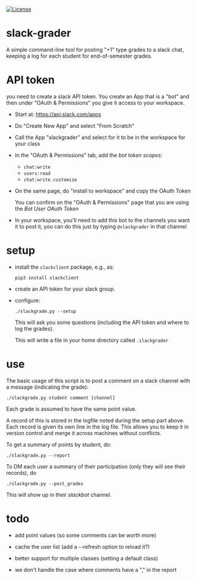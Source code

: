 [![License](https://img.shields.io/badge/License-BSD%203--Clause-blue.svg)](https://opensource.org/licenses/BSD-3-Clause)

# slack-grader

A simple command-line tool for posting "+1" type grades to a slack
chat, keeping a log for each student  for end-of-semester grades.

# API token

you need to create a slack API token.  You create an App that is a
"bot" and then under "OAuth & Permissions" you give it access to your
workspace.

* Start at: https://api.slack.com/apps

* Do "Create New App" and select "From Scratch"

* Call the App "slackgrader" and select for it to be in the workspace for your class

* In the "OAuth & Permissions" tab, add the *bot token scopes*:

  * `chat:write`
  * `users:read`
  * `chat:write.customize`

* On the same page, do "install to workspace" and copy the OAuth Token

  You can confirm on the "OAuth & Permissions" page that you are using the *Bot User OAuth Token*

* In your workspace, you'll need to add this bot to the channels you
  want it to post it, you can do this just by typing `@slackgrader` in
  that channel

# setup

* install the `slackclient` package, e.g., as:
  ```
  pip3 install slackclient
  ```

* create an API token for your slack group.

* configure:

  ```
  ./slackgrade.py --setup
  ```

  This will ask you some questions (including the API token and where
  to log the grades).

  This will write a file in your home directory called `.slackgrader`


# use

The basic usage of this script is to post a comment on a slack channel
with a message (indicating the grade):

```
./slackgrade.py student comment [channel]
```

Each grade is assumed to have the same point value.

A record of this is stored in the logfile noted during the setup part
above.  Each record is given its own line in the log file.  This
allows you to keep it in version control and merge it across machines
without conflicts.

To get a summary of points by student, do:
```
./slackgrade.py --report
```

To DM each user a summary of their participation (only they will see
their records), do
```
./slackgrade.py --post_grades
```
This will show up in their _slackbot_ channel.


# todo

* add point values (so some comments can be worth more)

* cache the user list (add a --refresh option to reload it?)

* better support for multiple classes (setting a default class)

* we don't handle the case where comments have a "," in the report
